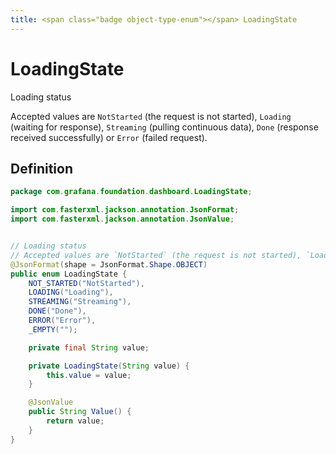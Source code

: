 ```yaml
---
title: <span class="badge object-type-enum"></span> LoadingState
---
```

# <span class="badge object-type-enum"></span> LoadingState

Loading status

Accepted values are `NotStarted` (the request is not started), `Loading` (waiting for response), `Streaming` (pulling continuous data), `Done` (response received successfully) or `Error` (failed request).

## Definition

```java
package com.grafana.foundation.dashboard.LoadingState;

import com.fasterxml.jackson.annotation.JsonFormat;
import com.fasterxml.jackson.annotation.JsonValue;


// Loading status
// Accepted values are `NotStarted` (the request is not started), `Loading` (waiting for response), `Streaming` (pulling continuous data), `Done` (response received successfully) or `Error` (failed request).
@JsonFormat(shape = JsonFormat.Shape.OBJECT)
public enum LoadingState {
    NOT_STARTED("NotStarted"),
    LOADING("Loading"),
    STREAMING("Streaming"),
    DONE("Done"),
    ERROR("Error"),
    _EMPTY("");

    private final String value;

    private LoadingState(String value) {
        this.value = value;
    }

    @JsonValue
    public String Value() {
        return value;
    }
}

```
